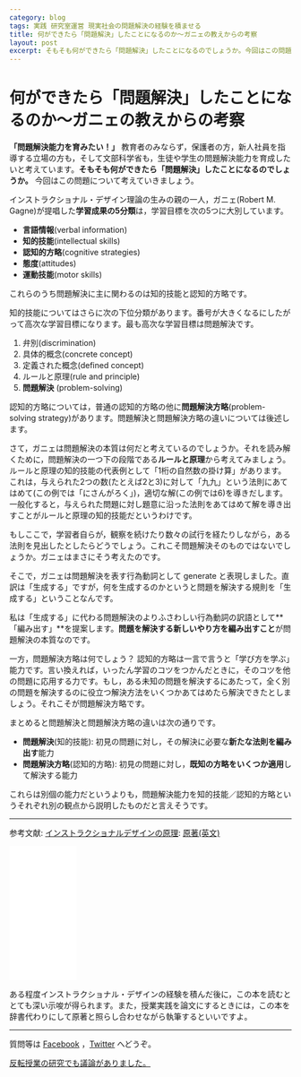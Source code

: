 ```yaml
---
category: blog
tags: 実践 研究室運営 現実社会の問題解決の経験を積ませる
title: 何ができたら「問題解決」したことになるのか〜ガニェの教えからの考察
layout: post
excerpt: そもそも何ができたら「問題解決」したことになるのでしょうか。今回はこの問題について考えていきましょう。
---
```

# 何ができたら「問題解決」したことになるのか〜ガニェの教えからの考察

**「問題解決能力を育みたい！」** 教育者のみならず，保護者の方，新人社員を指導する立場の方も，そして文部科学省も，生徒や学生の問題解決能力を育成したいと考えています。**そもそも何ができたら「問題解決」したことになるのでしょうか。** 今回はこの問題について考えていきましょう。

インストラクショナル・デザイン理論の生みの親の一人，ガニェ(Robert M. Gagne)が提唱した**学習成果の5分類**は，学習目標を次の5つに大別しています。

* **言語情報**(verbal information)
* **知的技能**(intellectual skills)
* **認知的方略**(cognitive strategies)
* **態度**(attitudes)
* **運動技能**(motor skills)

これらのうち問題解決に主に関わるのは知的技能と認知的方略です。

知的技能についてはさらに次の下位分類があります。番号が大きくなるにしたがって高次な学習目標になります。最も高次な学習目標は問題解決です。

1. 弁別(discrimination)
2. 具体的概念(concrete concept)
3. 定義された概念(defined concept)
4. ルールと原理(rule and principle)
5. **問題解決** (problem-solving)

認知的方略については，普通の認知的方略の他に**問題解決方略**(problem-solving strategy)があります。問題解決と問題解決方略の違いについては後述します。

さて，ガニェは問題解決の本質は何だと考えているのでしょうか。それを読み解くために，問題解決の一つ下の段階である**ルールと原理**から考えてみましょう。ルールと原理の知的技能の代表例として「1桁の自然数の掛け算」があります。これは，与えられた2つの数(たとえば2と3)に対して「九九」という法則にあてはめて(この例では「にさんがろく」)，適切な解(この例では6)を導きだします。一般化すると，与えられた問題に対し題意に沿った法則をあてはめて解を導き出すことがルールと原理の知的技能だというわけです。

もしここで，学習者自らが，観察を続けたり数々の試行を経たりしながら，ある法則を見出したとしたらどうでしょう。これこそ問題解決そのものではないでしょうか。ガニェはまさにそう考えたのです。

そこで，ガニェは問題解決を表す行為動詞として generate と表現しました。直訳は「生成する」ですが，何を生成するのかというと問題を解決する規則を「生成する」ということなんです。

私は「生成する」に代わる問題解決のよりふさわしい行為動詞の訳語として**「編み出す」**を提案します。**問題を解決する新しいやり方を編み出すこと**が問題解決の本質なのです。

一方，問題解決方略は何でしょう？ 認知的方略は一言で言うと「学び方を学ぶ」能力です。言い換えれば，いったん学習のコツをつかんだときに，そのコツを他の問題に応用する力です。もし，ある未知の問題を解決するにあたって，全く別の問題を解決するのに役立つ解決方法をいくつかあてはめたら解決できたとしましょう。それこそが問題解決方略です。

まとめると問題解決と問題解決方略の違いは次の通りです。

* **問題解決**(知的技能): 初見の問題に対し，その解決に必要な**新たな法則を編み出す**能力
* **問題解決方略**(認知的方略): 初見の問題に対し，**既知の方略をいくつか適用**して解決する能力

これらは別個の能力だというよりも，問題解決能力を知的技能／認知的方略というそれぞれ別の観点から説明したものだと言えそうです。

---

参考文献: [インストラクショナルデザインの原理](//www.amazon.co.jp/gp/product/4762825735/ref=as_li_ss_tl?ie=UTF8&camp=247&creative=7399&creativeASIN=4762825735&linkCode=as2&tag=zacky1972-22): [原著(英文)](//www.amazon.co.jp/gp/product/0534582842/ref=as_li_ss_tl?ie=UTF8&camp=247&creative=7399&creativeASIN=0534582842&linkCode=as2&tag=zacky1972-22)

<iframe src="//rcm-fe.amazon-adsystem.com/e/cm?lt1=_blank&bc1=000000&IS2=1&bg1=FFFFFF&fc1=000000&lc1=0000FF&t=zacky1972-22&o=9&p=8&l=as4&m=amazon&f=ifr&ref=ss_til&asins=4762825735" style="width:120px;height:240px;" scrolling="no" marginwidth="0" marginheight="0" frameborder="0"></iframe>

ある程度インストラクショナル・デザインの経験を積んだ後に，この本を読むととても深い示唆が得られます。また，授業実践を論文にするときには，この本を辞書代わりにして原著と照らし合わせながら執筆するといいですよ。

----
質問等は [Facebook](https://www.facebook.com/zacky1972/posts/921079364591696)
，[Twitter](https://twitter.com/zacky1972/status/565315839797497859) へどうぞ。

[反転授業の研究でも議論がありました。](https://www.facebook.com/groups/hanten/permalink/832327313492626/)